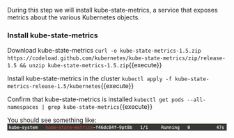 
During this step we will install kube-state-metrics, a service that exposes metrics about the various Kubernetes objects.

### Install kube-state-metrics
Download kube-state-metrics
`curl -o kube-state-metrics-1.5.zip https://codeload.github.com/kubernetes/kube-state-metrics/zip/release-1.5 && unzip kube-state-metrics-1.5.zip`{{execute}}

Install kube-state-metrics in the cluster
`kubectl apply -f kube-state-metrics-release-1.5/kubernetes`{{execute}}

Confirm that kube-state-metrics is installed
`kubectl get pods --all-namespaces | grep kube-state-metrics`{{execute}}

You should see something like:
![alt text](https://github.com/polfliet/katacoda-scenarios/blob/master/kubernetes/screenshots/ksm.png?raw=true "Kube-state-metrics")